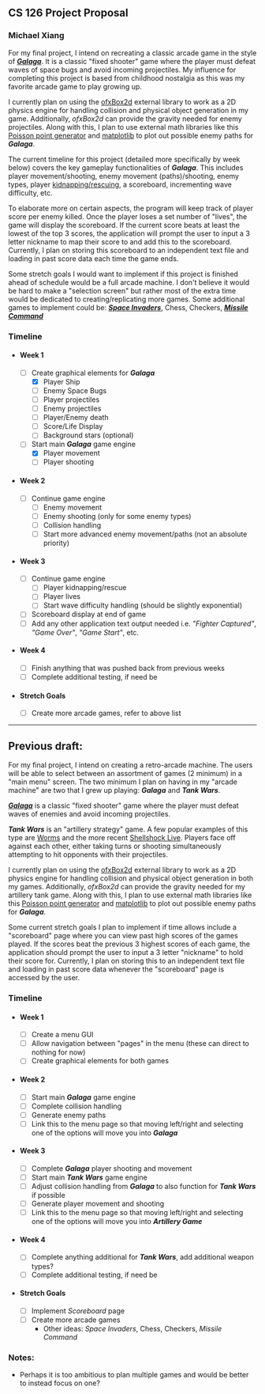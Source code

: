 ## CS 126 Project Proposal 
### Michael Xiang
For my final project, I intend on recreating a classic arcade game in the style of [__*Galaga*__](https://en.wikipedia.org/wiki/Galaga). It is a classic "fixed shooter" game where the player must defeat waves of space bugs and avoid incoming projectiles. My influence for completing this project is based from childhood nostalgia as this was my favorite arcade game to play growing up.

I currently plan on using the [ofxBox2d](https://github.com/vanderlin/ofxBox2d) external library to work as a 2D physics engine for handling collision and physical object generation in my game. Additionally, *ofxBox2d* can provide the gravity needed for enemy projectiles. Along with this, I plan to use external math libraries like this [Poisson point generator](https://github.com/corporateshark/poisson-disk-generator) and [matplotlib](https://github.com/lava/matplotlib-cpp) to plot out possible enemy paths for __*Galaga*__.

The current timeline for this project (detailed more specifically by week below) covers the key gameplay functionalities of __*Galaga*__. This includes player movement/shooting, enemy movement (paths)/shooting, enemy types, player [kidnapping/rescuing](https://youtu.be/bnGl9P2TVUc?t=43), a scoreboard, incrementing wave difficulty, etc.

To elaborate more on certain aspects, the program will keep track of player score per enemy killed. Once the player loses a set number of "lives", the game will display the scoreboard. If the current score beats at least the lowest of the top 3 scores, the application will prompt the user to input a 3 letter nickname to map their score to and add this to the scoreboard. Currently, I plan on storing this scoreboard to an independent text file and loading in past score data each time the game ends.

Some stretch goals I would want to implement if this project is finished ahead of schedule would be a full arcade machine. I don't believe it would be hard to make a "selection screen" but rather most of the extra time would be dedicated to creating/replicating more games. Some additional games to implement could be: [__*Space Invaders*__](https://en.wikipedia.org/wiki/Space_Invaders), Chess, Checkers, [__*Missile Command*__](https://en.wikipedia.org/wiki/Missile_Command)
### Timeline
- #### Week 1
  - [ ] Create graphical elements for __*Galaga*__
    - [X] Player Ship
    - [ ] Enemy Space Bugs
    - [ ] Player projectiles
    - [ ] Enemy projectiles
    - [ ] Player/Enemy death
    - [ ] Score/Life Display
    - [ ] Background stars (optional)
  - [ ] Start main __*Galaga*__ game engine
    - [X] Player movement
    - [ ] Player shooting
- #### Week 2
  - [ ] Continue game engine
    - [ ] Enemy movement
    - [ ] Enemy shooting (only for some enemy types)
    - [ ] Collision handling
    - [ ] Start more advanced enemy movement/paths (not an absolute priority)
- #### Week 3
  - [ ] Continue game engine
    - [ ] Player kidnapping/rescue
    - [ ] Player lives
    - [ ] Start wave difficulty handling (should be slightly exponential)
  - [ ] Scoreboard display at end of game
  - [ ] Add any other application text output needed i.e. *"Fighter Captured"*, *"Game Over"*, *"Game Start"*, etc.
- #### Week 4
  - [ ] Finish anything that was pushed back from previous weeks
  - [ ] Complete additional testing, if need be
- #### Stretch Goals
  - [ ] Create more arcade games, refer to above list
________
## Previous draft:
For my final project, I intend on creating a retro-arcade machine. The users will be able to select between an assortment of games (2 minimum) in a "main menu" screen. The two minimum I plan on having in my "arcade machine" are two that I grew up playing: __*Galaga*__ and __*Tank Wars*__.

[__*Galaga*__](https://en.wikipedia.org/wiki/Galaga) is a classic "fixed shooter" game where the player must defeat waves of enemies and avoid incoming projectiles.

__*Tank Wars*__ is an "artillery strategy" game. A few popular examples of this type are [Worms](https://en.wikipedia.org/wiki/Worms_\(series\)) and the more recent [Shellshock Live](https://www.shellshocklive.com/). Players face off against each other, either taking turns or shooting simultaneously attempting to hit opponents with their projectiles.

I currently plan on using the [ofxBox2d](https://github.com/vanderlin/ofxBox2d) external library to work as a 2D physics engine for handling collision and physical object generation in both my games. Additionally, *ofxBox2d* can provide the gravity needed for my artillery tank game. Along with this, I plan to use external math libraries like this [Poisson point generator](https://github.com/corporateshark/poisson-disk-generator) and [matplotlib](https://github.com/lava/matplotlib-cpp) to plot out possible enemy paths for __*Galaga*__.

Some current stretch goals I plan to implement if time allows include a "scoreboard" page where you can view past high scores of the games played. If the scores beat the previous 3 highest scores of each game, the application should prompt the user to input a 3 letter "nickname" to hold their score for. Currently, I plan on storing this to an independent text file and loading in past score data whenever the "scoreboard" page is accessed by the user.
### Timeline
- #### Week 1
  - [ ] Create a menu GUI
  - [ ] Allow navigation between "pages" in the menu (these can direct to nothing for now)
  - [ ] Create graphical elements for both games
- #### Week 2
  - [ ] Start main __*Galaga*__ game engine
  - [ ] Complete collision handling
  - [ ] Generate enemy paths
  - [ ] Link this to the menu page so that moving left/right and selecting one of the options will move you into __*Galaga*__
- #### Week 3
  - [ ] Complete __*Galaga*__ player shooting and movement
  - [ ] Start main __*Tank Wars*__ game engine
  - [ ] Adjust collision handling from __*Galaga*__ to also function for __*Tank Wars*__ if possible
  - [ ] Generate player movement and shooting
  - [ ] Link this to the menu page so that moving left/right and selecting one of the options will move you into __*Artillery Game*__
- #### Week 4
  - [ ] Complete anything additional for __*Tank Wars*__, add additional weapon types?
  - [ ] Complete additional testing, if need be
- #### Stretch Goals
  - [ ] Implement *Scoreboard* page
  - [ ] Create more arcade games
    - Other ideas: *Space Invaders*, Chess, Checkers, *Missile Command*
    
### Notes:
- Perhaps it is too ambitious to plan multiple games and would be better to instead focus on one?